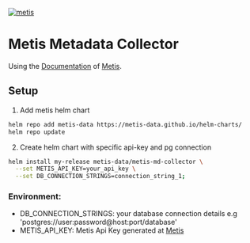 

[![metis](https://static-asserts-public.s3.eu-central-1.amazonaws.com/metis-min-logo.png)](https://www.metisdata.io/)

# Metis Metadata Collector

Using the [Documentation](https://docs.metisdata.io/metis/metadata-collector/troubleshooting-the-production-db) of [Metis](https://app.metisdata.io/).

## Setup

1. Add metis helm chart
```sh
helm repo add metis-data https://metis-data.github.io/helm-charts/
helm repo update
```

2. Create helm chart with specific api-key and pg connection 
```sh
helm install my-release metis-data/metis-md-collector \
  --set METIS_API_KEY=your_api_key \
  --set DB_CONNECTION_STRINGS=connection_string_1;
```


### Environment:
- DB_CONNECTION_STRINGS: your database connection details e.g 'postgres://user:password@host:port/database'
- METIS_API_KEY: Metis Api Key generated at [Metis](https://app.metisdata.io/)